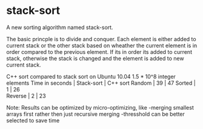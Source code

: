 # stack-sort
A new sorting algorithm named stack-sort.

The basic princple is to divide and conquer. Each element is either added to current stack or the other stack based on wheather the current element is in order compared to the previous element. If its in order its added to current stack, otherwise the stack is changed and the element is added to new current stack.


C++ sort compared to stack sort on Ubuntu 10.04
1.5 * 10^8 integer elements
Time in seconds
        | Stack-sort  | C++ sort
Random  |     39      |    47
Sorted  |     1       |    26        
Reverse |     2       |    23

Note: Results can be optimized by micro-optimizing, like
    -merging smallest arrays first rather then just recursive merging 
    -thresshold can be better selected to save time
